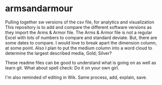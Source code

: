 # armsandarmour
Pulling together sw versions of the csv file, for analytics and visualization
This repository is to add and compare the different software versions as they import the Arms & Armor file.  The Arms & Armor file is not a regular Excel with lots of numbers to compare and standard deviate.  But, there are some dates to compare.  I would love to break apart the dimension column, at some point.  Also I plan to put the medium column into a word cloud to determine the largest described media, Gold; Silver?

These readme files can be good to understand what is going on as well as learn git.  What about spell check: Do it on your own girl.

I'm also reminded of editing in Wik.  Same process, add, explain, save.

